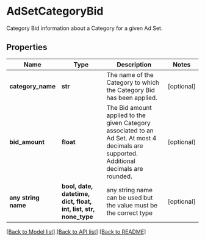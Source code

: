 # AdSetCategoryBid

Category Bid information about a Category for a given Ad Set.

## Properties
Name | Type | Description | Notes
------------ | ------------- | ------------- | -------------
**category_name** | **str** | The name of the Category to which the Category Bid has been applied. | [optional] 
**bid_amount** | **float** | The Bid amount applied to the given Category associated to an Ad Set. At most 4 decimals are supported. Additional decimals are rounded. | [optional] 
**any string name** | **bool, date, datetime, dict, float, int, list, str, none_type** | any string name can be used but the value must be the correct type | [optional]

[[Back to Model list]](../README.md#documentation-for-models) [[Back to API list]](../README.md#documentation-for-api-endpoints) [[Back to README]](../README.md)


